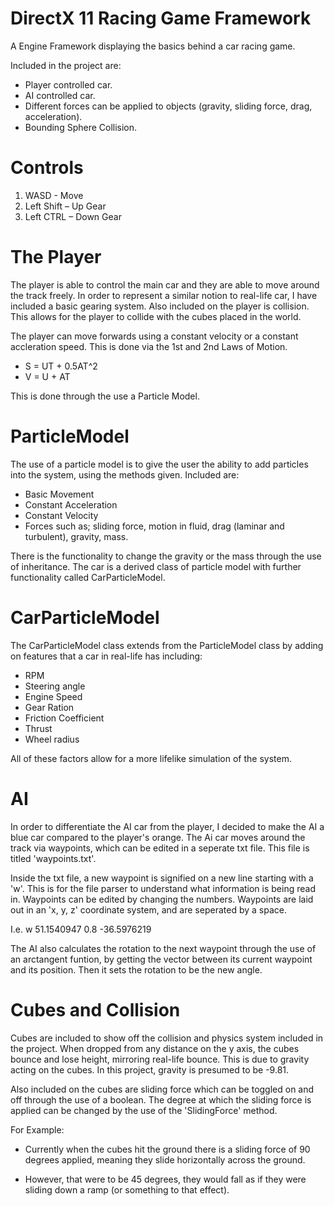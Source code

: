 # DirectX 11 Racing Game Framework

A Engine Framework displaying the basics behind a car racing game.

Included in the project are:

* Player controlled car.
* AI controlled car.
* Different forces can be applied to objects (gravity, sliding force, drag, acceleration).
* Bounding Sphere Collision.

# Controls

1. WASD - Move
2. Left Shift – Up Gear
3. Left CTRL – Down Gear

# The Player

The player is able to control the main car and they are able to move around the track freely. In order to represent a similar notion to real-life car, I have included a basic gearing system. Also included on the player is collision. This allows for the player to collide with the cubes placed in the world.

The player can move forwards using a constant velocity or a constant accleration speed. This is done via the 1st and 2nd Laws of Motion.

* S = UT + 0.5AT^2
* V = U + AT

This is done through the use a Particle Model.

# ParticleModel

The use of a particle model is to give the user the ability to add particles into the system, using the methods given. Included are:

* Basic Movement
* Constant Acceleration
* Constant Velocity
* Forces such as; sliding force, motion in fluid, drag (laminar and turbulent), gravity, mass.

There is the functionality to change the gravity or the mass through the use of inheritance. The car is a derived class of particle model with further functionality called CarParticleModel.

# CarParticleModel

The CarParticleModel class extends from the ParticleModel class by adding on features that a car in real-life has including:

* RPM
* Steering angle
* Engine Speed
* Gear Ration
* Friction Coefficient
* Thrust
* Wheel radius

All of these factors allow for a more lifelike simulation of the system.

# AI

In order to differentiate the AI car from the player, I decided to make the AI a blue car compared to the player's orange. The Ai car moves around the track via waypoints, which can be edited in a seperate txt file. This file is titled 'waypoints.txt'.

Inside the txt file, a new waypoint is signified on a new line starting with a 'w'. This is for the file parser to understand what information is being read in. Waypoints can be edited by changing the numbers. Waypoints are laid out in an 'x, y, z' coordinate system, and are seperated by a space.

I.e. w 51.1540947 0.8 -36.5976219

The AI also calculates the rotation to the next waypoint through the use of an arctangent funtion, by getting the vector between its current waypoint and its position. Then it sets the rotation to be the new angle. 

# Cubes and Collision

Cubes are included to show off the collision and physics system included in the project. When dropped from any distance on the y axis, the cubes bounce and lose height, mirroring real-life bounce. This is due to gravity acting on the cubes. In this project, gravity is presumed to be -9.81.

Also included on the cubes are sliding force which can be toggled on and off through the use of a boolean. The degree at which the sliding force is applied can be changed by the use of the 'SlidingForce' method. 

For Example: 

* Currently when the cubes hit the ground there is a sliding force of 90 degrees applied, meaning they slide horizontally across the ground. 

* However, that were to be 45 degrees, they would fall as if they were sliding down a ramp (or something to that effect). 

